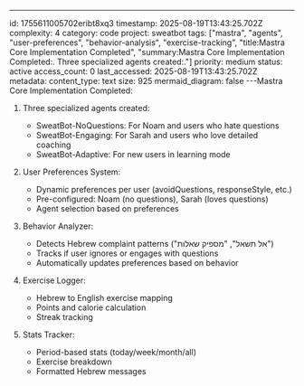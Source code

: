 ---
id: 1755611005702eribt8xq3
timestamp: 2025-08-19T13:43:25.702Z
complexity: 4
category: code
project: sweatbot
tags: ["mastra", "agents", "user-preferences", "behavior-analysis", "exercise-tracking", "title:Mastra Core Implementation Completed", "summary:Mastra Core Implementation Completed:.  Three specialized agents created:."]
priority: medium
status: active
access_count: 0
last_accessed: 2025-08-19T13:43:25.702Z
metadata:
  content_type: text
  size: 925
  mermaid_diagram: false
---Mastra Core Implementation Completed:
1. Three specialized agents created:
   - SweatBot-NoQuestions: For Noam and users who hate questions
   - SweatBot-Engaging: For Sarah and users who love detailed coaching
   - SweatBot-Adaptive: For new users in learning mode
   
2. User Preferences System:
   - Dynamic preferences per user (avoidQuestions, responseStyle, etc.)
   - Pre-configured: Noam (no questions), Sarah (loves questions)
   - Agent selection based on preferences
   
3. Behavior Analyzer:
   - Detects Hebrew complaint patterns ("אל תשאל", "מספיק שאלות")
   - Tracks if user ignores or engages with questions
   - Automatically updates preferences based on behavior
   
4. Exercise Logger:
   - Hebrew to English exercise mapping
   - Points and calorie calculation
   - Streak tracking
   
5. Stats Tracker:
   - Period-based stats (today/week/month/all)
   - Exercise breakdown
   - Formatted Hebrew messages